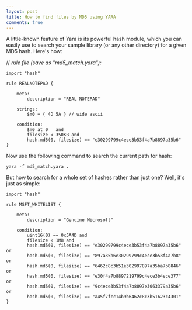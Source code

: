 ```yaml
---
layout: post
title: How to find files by MD5 using YARA
comments: true
---
```



A little-known feature of Yara is its powerful hash module, which you can easily use to search your sample library (or any other directory) for a given MD5 hash. Here's how:

// *rule file (save as "md5_match.yara"):*

    import "hash" 
    
    rule REALNOTEPAD {
    
        meta:
            description = "REAL NOTEPAD"
    
        strings:
            $m0 = { 4D 5A } // wide ascii
    
        condition:
            $m0 at 0   and 
            filesize < 350KB and
            hash.md5(0, filesize) == "e30299799c4ece3b53f4a7b8897a35b6"     
    }
	
	
Now use the following command to search the current path for hash:

    yara -f md5_match.yara .


But how to search for a whole set of hashes rather than just one? Well, it's just as simple:

    import "hash" 
    
    rule MSFT_WHITELIST {
    
        meta:
            description = "Genuine Microsoft"
    
        condition:
            uint16(0) == 0x5A4D and
            filesize < 1MB and
            hash.md5(0, filesize) == "e30299799c4ece3b53f4a7b8897a35b6"   or  
            hash.md5(0, filesize) == "897a35b6e30299799c4ece3b53f4a7b8"   or 
            hash.md5(0, filesize) == "6462c8c3b51e302997897a35ba7b8846"   or 
            hash.md5(0, filesize) == "e30f4a7b8897219799c4ece3b4ece377"   or 
            hash.md5(0, filesize) == "9c4ece3b53f4a7b8897e3063379a35b6"   or  
            hash.md5(0, filesize) == "a45f7fcc14b9b6462c8c3b51623c4301"     
    }
